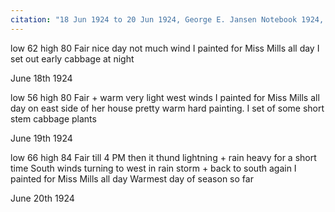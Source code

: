 ```yaml
---
citation: "18 Jun 1924 to 20 Jun 1924, George E. Jansen Notebook 1924, Tompkins County History Center."
---
```


low 62 high 80  Fair nice day not much wind  I painted for Miss Mills all day  I set out early cabbage at night

June 18th 1924

low 56 high 80  Fair + warm very light west winds  I painted for Miss Mills all day on east side of her house pretty warm hard painting. I set of some short stem cabbage plants

June 19th 1924

low 66 high 84  Fair till 4 PM then it thund lightning + rain heavy for a short time  South winds turning to west in rain storm + back to south again  I painted for Miss Mills all day  Warmest day of season so far 

June 20th 1924

